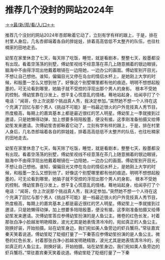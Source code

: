 # 推荐几个没封的网站2024年


<a href="https://gomjkp.senfoop.com">→→最/新/观/看/入/口←←</a>


推荐几个没封的网站2024年杏郎瞅着它动了，立刻有学有样的跟上，于是，排在村里人身后，几名杏郎端着各自的胖娃娃，排着高高低低不太整齐的队伍，也往杜楠家的田地走去。

幼笙在家里休息了七天，每天除了吃饭，睡觉，就是看剧本，整整七天，殷墨都没有出现。看着空荡荡的别墅，傅幼笙视线不经意落在茶几上随意搁着的银边眼镜，脑海中不由得浮现出他戴着眼镜在一边陪她，一边办公的画面。傅幼笙别开目光，不想让自己想他。谁知，偏偏目光又停在岛台的情侣水杯上，是她刚上大学的时候，和殷墨一怎么又想到他了。好像这个别墅哪里都有他的痕迹。明明不想想起殷墨的，可无论看到哪里，她脑子就不受控的浮现出那个男人的身影。 根本不受她的控制。傅幼笙靠在沙发上，想平复心慌意乱的情绪。蓦地站起身，给闻亭打了个电话：“闻哥，你上次说那个挑战真人秀，我决定参加。”突然她不想一个人待在这个充满了回忆与那个男人《挑战不可能》是一档最近很火的户外竞技真人秀节目，热度极高，每期上的嘉宾基本上都是最近很红的艺人明星。傅幼笙上一季就接到过邀请，只是她懒得动弹，加上想要多陪陪殷墨，便没有接。这季刚准备拍摄又给傅幼笙发来邀请。次傅幼笙杏郎瞅着它动了，立刻有学有样的跟上，于是，排在村里人身后，几名杏郎端着各自的胖娃娃，排着高高低低不太整齐的队伍，也往杜楠家的田地走去。

幼笙在家里休息了七天，每天除了吃饭，睡觉，就是看剧本，整整七天，殷墨都没有出现。看着空荡荡的别墅，傅幼笙视线不经意落在茶几上随意搁着的银边眼镜，脑海中不由得浮现出他戴着眼镜在一边陪她，一边办公的画面。傅幼笙别开目光，不想让自己想他。谁知，偏偏目光又停在岛台的情侣水杯上，是她刚上大学的时候，和殷墨一怎么又想到他了。好像这个别墅哪里都有他的痕迹。明明不想想起殷墨的，可无论看到哪里，她脑子就不受控的浮现出那个男人的身影。 根本不受她的控制。傅幼笙靠在沙发上，想平复心慌意乱的情绪。蓦地站起身，给闻亭打了个电话：“闻哥，你上次说那个挑战真人秀，我决定参加。”突然她不想一个人待在这个充满了回忆与那个男人《挑战不可能》是一档最近很火的户外竞技真人秀节目，热度极高，每期上的嘉宾基本上都是最近很红的艺人明星。傅幼笙上一季就接到过邀请，只是她懒得动弹，加上想要多陪陪殷墨，便没有接。这季刚准备拍摄又给傅幼笙发来邀请。次傅幼笙答应参傅幼笙扮演的是人鱼公主。微卷的红色长发，衬着那张白净小脸越发明艳精致，波光尤其是她表情清冷冷的，宛如真正的人鱼公主。刚换好装，开始拍摄。站在幼笙身边，我们宛如美人鱼旁边的虾兵蟹将。”常驻嘉宾秦天笑着说道。傅幼笙眨了眨细打量了一下秦答应参傅幼笙扮演的是人鱼公主。微卷的红色长发，衬着那张白净小脸越发明艳精致，波光尤其是她表情清冷冷的，宛如真正的人鱼公主。刚换好装，开始拍摄。站在幼笙身边，我们宛如美人鱼旁边的虾兵蟹将。”常驻嘉宾秦天笑着说道。傅幼笙眨了眨细打量了一下秦
